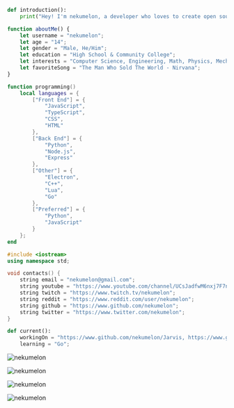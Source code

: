 ```python
def introduction():
    print("Hey! I'm nekumelon, a developer who loves to create open source projects for people to use on the go.");
```
```javascript
function aboutMe() {
    let username = "nekumelon";
    let age = "14";
    let gender = "Male, He/Him";
    let education = "High School & Community College";
    let interests = "Computer Science, Engineering, Math, Physics, Mechanical Keyboards, Japanese";
    let favoriteSong = "The Man Who Sold The World - Nirvana";
}
```
```lua
function programming()
    local languages = {
        ["Front End"] = {
            "JavaScript",
            "TypeScript",
            "CSS",
            "HTML"
        },
        ["Back End"] = {
            "Python",
            "Node.js",
            "Express"
        },
        ["Other"] = {
            "Electron",
            "C++",
            "Lua",
            "Go"
        },
        ["Preferred"] = {
            "Python",
            "JavaScript"
        }
    };
end
```
```cpp
#include <iostream>
using namespace std;

void contacts() {
    string email = "nekumelon@gmail.com";
    string youtube = "https://www.youtube.com/channel/UCsJadfwM6nxj7F7ni4zht_g";
    string twitch = "https://www.twitch.tv/nekumelon";
    string reddit = "https://www.reddit.com/user/nekumelon";
    string github = "https://www.github.com/nekumelon";
    string twitter = "https://www.twitter.com/nekumelon";
}
```
```python
def current():
    workingOn = "https://www.github.com/nekumelon/Jarvis, https://www.github.com/nekumelon/DesktopView";
    learning = "Go";
```

<p align="left"><img src="https://komarev.com/ghpvc/?username=nekuemlon&label=Profile%20views&color=0e75b6&style=flat" alt="nekumelon" /></p>
<p align="left"><img src="https://github-readme-stats.vercel.app/api/top-langs/?username=nekumelon&amp;langs_count=5&amp;theme=light" alt="nekumelon" /></p>
<p align="left"><img src="https://github-readme-stats.vercel.app/api?username=nekumelon&show_icons=true&locale=en" alt="nekumelon" /></p>
<p align="left"><img src="https://github-readme-streak-stats.herokuapp.com/?user=nekumelon&" alt="nekumelon" /></p>
